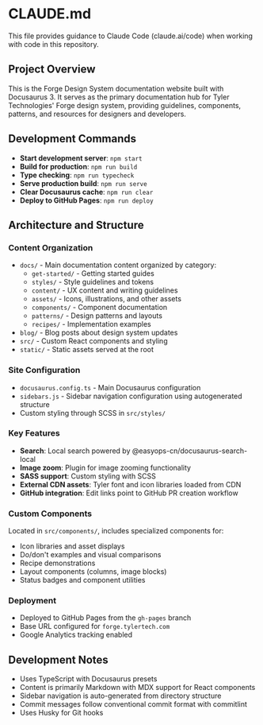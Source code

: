 # CLAUDE.md

This file provides guidance to Claude Code (claude.ai/code) when working with code in this repository.

## Project Overview

This is the Forge Design System documentation website built with Docusaurus 3. It serves as the primary documentation hub for Tyler Technologies' Forge design system, providing guidelines, components, patterns, and resources for designers and developers.

## Development Commands

- **Start development server**: `npm start`
- **Build for production**: `npm run build`
- **Type checking**: `npm run typecheck`
- **Serve production build**: `npm run serve`
- **Clear Docusaurus cache**: `npm run clear`
- **Deploy to GitHub Pages**: `npm run deploy`

## Architecture and Structure

### Content Organization
- `docs/` - Main documentation content organized by category:
  - `get-started/` - Getting started guides
  - `styles/` - Style guidelines and tokens
  - `content/` - UX content and writing guidelines
  - `assets/` - Icons, illustrations, and other assets
  - `components/` - Component documentation
  - `patterns/` - Design patterns and layouts
  - `recipes/` - Implementation examples
- `blog/` - Blog posts about design system updates
- `src/` - Custom React components and styling
- `static/` - Static assets served at the root

### Site Configuration
- `docusaurus.config.ts` - Main Docusaurus configuration
- `sidebars.js` - Sidebar navigation configuration using autogenerated structure
- Custom styling through SCSS in `src/styles/`

### Key Features
- **Search**: Local search powered by @easyops-cn/docusaurus-search-local
- **Image zoom**: Plugin for image zooming functionality
- **SASS support**: Custom styling with SCSS
- **External CDN assets**: Tyler font and icon libraries loaded from CDN
- **GitHub integration**: Edit links point to GitHub PR creation workflow

### Custom Components
Located in `src/components/`, includes specialized components for:
- Icon libraries and asset displays
- Do/don't examples and visual comparisons
- Recipe demonstrations
- Layout components (columns, image blocks)
- Status badges and component utilities

### Deployment
- Deployed to GitHub Pages from the `gh-pages` branch
- Base URL configured for `forge.tylertech.com`
- Google Analytics tracking enabled

## Development Notes

- Uses TypeScript with Docusaurus presets
- Content is primarily Markdown with MDX support for React components
- Sidebar navigation is auto-generated from directory structure
- Commit messages follow conventional commit format with commitlint
- Uses Husky for Git hooks